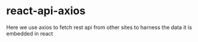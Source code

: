 # react-api-axios


Here we use axios to fetch rest api from other sites to harness the data 
it is embedded in react
